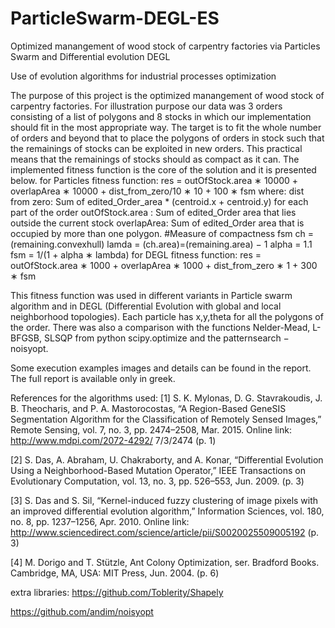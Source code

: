 # ParticleSwarm-DEGL-ES
Optimized manangement of wood stock of carpentry factories via Particles Swarm and Differential evolution DEGL


Use of evolution algorithms for industrial processes optimization

The purpose of this project is the optimized manangement of wood stock of carpentry factories. For illustration purpose our data was 3 orders consisting of a list of polygons and 8 stocks in which our implementation should fit in the most appropriate way. The target is to fit the whole number of orders and beyond that to place the polygons of orders in stock such that the remainings of stocks can be exploited in new orders. This practical means that the remainings of stocks should as compact as it can. The implemented fitness function is the core of the solution and it is presented below.
for Particles fitness function:
res = outOfStock.area ∗ 10000 + overlapArea ∗ 10000 + dist_from_zero/10 ∗ 10 + 100 ∗ fsm
where:
dist from zero: Sum of edited_Order_area * (centroid.x + centroid.y) for each part of the order 
outOfStock.area : Sum of edited_Order area that lies outside the current stock
overlapArea: Sum of edited_Order area that is occupied by more than one polygon.
#Measure of compactness fsm
ch = (remaining.convexhull)
lamda = (ch.area)=(remaining.area) − 1
alpha = 1.1
fsm = 1/(1 + alpha ∗ lambda)
for DEGL fitness function: 
res = outOfStock.area ∗ 1000 + overlapArea ∗ 1000 + dist_from_zero ∗ 1 + 300 ∗ fsm

This fitness function was used in different variants in Particle swarm algorithm and in DEGL (Differential Evolution with global and local neighborhood topologies). Each particle has x,y,theta for all the polygons of the order. There was also a comparison with the functions Nelder-Mead, L-BFGSB, SLSQP from python scipy.optimize and the patternsearch − noisyopt.

Some execution examples images and details can be found in the report. The full report is available only in greek.


References for the algorithms used:
[1] S. K. Mylonas, D. G. Stavrakoudis, J. B. Theocharis, and P. A. Mastorocostas, “A Region-Based
GeneSIS Segmentation Algorithm for the Classification of Remotely Sensed Images,” Remote
Sensing, vol. 7, no. 3, pp. 2474–2508, Mar. 2015. Online link: http://www.mdpi.com/2072-4292/
7/3/2474 (p. 1)

[2] S. Das, A. Abraham, U. Chakraborty, and A. Konar, “Differential Evolution Using a Neighborhood-Based Mutation Operator,” IEEE Transactions on Evolutionary Computation, vol. 13, no. 3,
pp. 526–553, Jun. 2009. (p. 3)

[3] S. Das and S. Sil, “Kernel-induced fuzzy clustering of image pixels with an improved differential
evolution algorithm,” Information Sciences, vol. 180, no. 8, pp. 1237–1256, Apr. 2010. Online link:
http://www.sciencedirect.com/science/article/pii/S0020025509005192 (p. 3)

[4] M. Dorigo and T. Stützle, Ant Colony Optimization, ser. Bradford Books. Cambridge, MA, USA:
MIT Press, Jun. 2004. (p. 6)

extra libraries:
https://github.com/Toblerity/Shapely

https://github.com/andim/noisyopt
